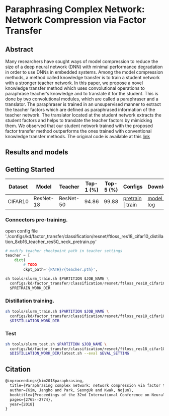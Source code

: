 # Paraphrasing Complex Network: Network Compression via Factor Transfer

## Abstract

Many researchers have sought ways of model compression to reduce the size of a deep neural network (DNN) with minimal performance degradation in order to use DNNs in embedded systems. Among the model compression methods, a method called knowledge transfer is to train a student network with a stronger teacher network. In this paper, we propose a novel knowledge transfer method which uses convolutional operations to paraphrase teacher’s knowledge and to translate it for the student. This is done by two convolutional modules, which are called a paraphraser and a translator. The paraphraser is trained in an unsupervised manner to extract the teacher factors which are defined as paraphrased information of the teacher network. The translator located at the student network extracts the student factors and helps to translate the teacher factors by mimicking them. We observed that our student network trained with the proposed factor transfer method outperforms the ones trained with conventional knowledge transfer methods. The original code is available at this [link](https://github.com/Jangho-Kim/Factor-Transfer-pytorch)

## Results and models

## Getting Started

| Dataset | Model     | Teacher   | Top-1 (%) | Top-5 (%) | Configs                                                                                                                                                            | Download          |
| ------- | --------- | --------- | --------- | --------- | ------------------------------------------------------------------------------------------------------------------------------------------------------------------ | ----------------- |
| CIFAR10 | ResNet-18 | ResNet-50 | 94.86     | 99.88     | [pretrain](./factor_transfer_backbone_resnet50_resnet18_8xb32_cifar10_pretrain.py) \| [train](./factor_transfer_backbone_resnet50_resnet18_8xb32_cifar10_train.py) | [model & log](<>) |

### Connectors pre-training.

open config file './configs/kd/factor_transfer/classification/resnet/ftloss_res18_cifar10_distillation_8xb16_teacher_res50_neck_pretrain.py'

```python
# modify teacher checkpoint path in teacher settings
teacher = [
    dict(
        # TODO
        ckpt_path='{PATH}/{teacher.pth}',

sh tools/slurm_train.sh $PARTITION $JOB_NAME \
  configs/kd/factor_transfer/classification/resnet/ftloss_res18_cifar10_distillation_8xb16_teacher_res50_neck_pretrain.py \
  $PRETRAIN_WORK_DIR
```

### Distillation training.

```bash
sh tools/slurm_train.sh $PARTITION $JOB_NAME \
  configs/kd/factor_transfer/classification/resnet/ftloss_res18_cifar10_distillation_8xb16_teacher_res50_neck_train.py \
  $DISTILLATION_WORK_DIR
```

### Test

```bash
sh tools/slurm_test.sh $PARTITION $JOB_NAME \
  configs/kd/factor_transfer/classification/resnet/ftloss_res18_cifar10_distillation_8xb16_teacher_res50_neck_train.py \
  $DISTILLATION_WORK_DIR/latest.sh --eval $EVAL_SETTING
```

## Citation

```latex
@inproceedings{kim2018paraphrasing,
  title={Paraphrasing complex network: network compression via factor transfer},
  author={Kim, Jangho and Park, SeongUk and Kwak, Nojun},
  booktitle={Proceedings of the 32nd International Conference on Neural Information Processing Systems},
  pages={2765--2774},
  year={2018}
}
```
